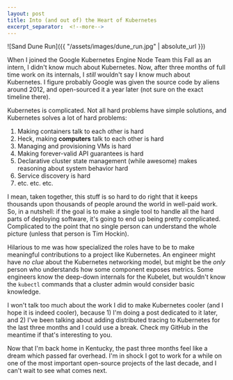 ```yaml
---
layout: post
title: Into (and out of) the Heart of Kubernetes
excerpt_separator:  <!--more-->
---
```


![Sand Dune Run]({{ "/assets/images/dune_run.jpg" | absolute_url }})

When I joined the Google Kubernetes Engine Node Team this Fall as an intern, I didn't know much about Kubernetes. Now, after three months of full time work on its internals, I *still* wouldn't say I know much about Kubernetes. I figure probably Google was given the source code by aliens around 2012, and open-sourced it a year later (not sure on the exact timeline there).

Kubernetes is complicated. Not all hard problems have simple solutions, and Kubernetes solves a lot of hard problems:

1) Making containers talk to each other is hard  
2) Heck, making **computers** talk to each other is hard  
3) Managing and provisioning VMs is hard  
4) Making forever-valid API guarantees is hard  
5) Declarative cluster state management (while awesome) makes reasoning about system behavior hard  
6) Service discovery is hard  
7) etc. etc. etc.  

I mean, taken together, this stuff is so hard to do right that it keeps thousands upon thousands of people around the world in well-paid work. So, in a nutshell: if the goal is to make a single tool to handle all the hard parts of deploying software, it's going to end up being pretty complicated. Complicated to the point that no single person can understand the whole picture (unless that person is Tim Hockin).

Hilarious to me was how specialized the roles have to be to make meaningful contributions to a project like Kubernetes. An engineer might have *no clue* about the Kubernetes networking model, but might be the *only* person who understands how some component exposes metrics. Some engineers know the deep-down internals for the Kubelet, but wouldn't know the `kubectl` commands that a cluster admin would consider basic knowledge.

I won't talk too much about the work I did to make Kubernetes cooler (and I hope it is indeed cooler), because 1) I'm doing a post dedicated to it later, and 2) I've been talking about adding distributed tracing to Kubernetes for the last three months and I could use a break. Check my GitHub in the meantime if that's interesting to you.

Now that I'm back home in Kentucky, the past three months feel like a dream which passed far overhead. I'm in shock I got to work for a while on one of the most important open-source projects of the last decade, and I can't wait to see what comes next.